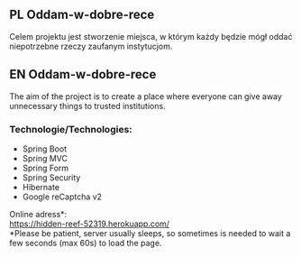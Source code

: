 ## PL Oddam-w-dobre-rece
Celem projektu jest stworzenie miejsca, w którym każdy będzie mógł oddać niepotrzebne rzeczy zaufanym instytucjom.
## EN Oddam-w-dobre-rece
The aim of the project is to create a place where
everyone can give away unnecessary things to trusted institutions.
### Technologie/Technologies:
* Spring Boot
* Spring MVC
* Spring Form
* Spring Security
* Hibernate
* Google reCaptcha v2

Online adress*: <br>
https://hidden-reef-52319.herokuapp.com/ <br>
*Please be patient, server usually sleeps, so sometimes is needed to wait a few seconds (max 60s) to load the page.